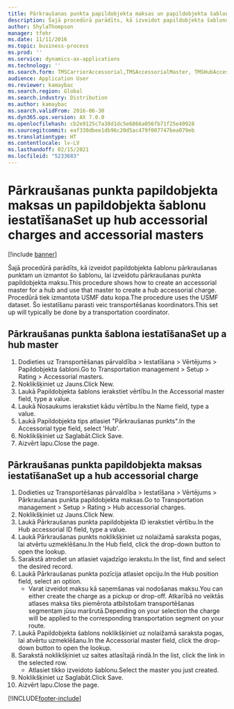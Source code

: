 ```yaml
---
title: Pārkraušanas punkta papildobjekta maksas un papildobjekta šablonu iestatīšana
description: Šajā procedūrā parādīts, kā izveidot papildobjekta šablonu pārkraušanas punktam un izmantot šo šablonu, lai izveidotu pārkraušanas punkta papildobjekta maksu.
author: ShylaThompson
manager: tfehr
ms.date: 11/11/2016
ms.topic: business-process
ms.prod: ''
ms.service: dynamics-ax-applications
ms.technology: ''
ms.search.form: TMSCarrierAccessorial,TMSAccessorialMaster, TMSHubAccessorial
audience: Application User
ms.reviewer: kamaybac
ms.search.region: Global
ms.search.industry: Distribution
ms.author: kamaybac
ms.search.validFrom: 2016-06-30
ms.dyn365.ops.version: AX 7.0.0
ms.openlocfilehash: cb2e9125c7a38d1dc5e6866a056fb71f25e40928
ms.sourcegitcommit: eaf330dbee1db96c20d5ac479f007747bea079eb
ms.translationtype: HT
ms.contentlocale: lv-LV
ms.lasthandoff: 02/15/2021
ms.locfileid: "5233683"
---
```

# <a name="set-up-hub-accessorial-charges-and-accessorial-masters"></a><span data-ttu-id="f621d-103">Pārkraušanas punkta papildobjekta maksas un papildobjekta šablonu iestatīšana</span><span class="sxs-lookup"><span data-stu-id="f621d-103">Set up hub accessorial charges and accessorial masters</span></span>

[!include [banner](../../includes/banner.md)]

<span data-ttu-id="f621d-104">Šajā procedūrā parādīts, kā izveidot papildobjekta šablonu pārkraušanas punktam un izmantot šo šablonu, lai izveidotu pārkraušanas punkta papildobjekta maksu.</span><span class="sxs-lookup"><span data-stu-id="f621d-104">This procedure shows how to create an accessorial master for a hub and use that master to create a hub accessorial charge.</span></span> <span data-ttu-id="f621d-105">Procedūrā tiek izmantota USMF datu kopa.</span><span class="sxs-lookup"><span data-stu-id="f621d-105">The procedure uses the USMF dataset.</span></span> <span data-ttu-id="f621d-106">Šo iestatīšanu parasti veic transportēšanas koordinators.</span><span class="sxs-lookup"><span data-stu-id="f621d-106">This set up will typically be done by a transportation coordinator.</span></span>


## <a name="set-up-a-hub-master"></a><span data-ttu-id="f621d-107">Pārkraušanas punkta šablona iestatīšana</span><span class="sxs-lookup"><span data-stu-id="f621d-107">Set up a hub master</span></span>
1. <span data-ttu-id="f621d-108">Dodieties uz Transportēšanas pārvaldība > Iestatīšana > Vērtējums > Papildobjekta šabloni.</span><span class="sxs-lookup"><span data-stu-id="f621d-108">Go to Transportation management > Setup > Rating > Accessorial masters.</span></span>
2. <span data-ttu-id="f621d-109">Noklikšķiniet uz Jauns.</span><span class="sxs-lookup"><span data-stu-id="f621d-109">Click New.</span></span>
3. <span data-ttu-id="f621d-110">Laukā Papildobjekta šablons ierakstiet vērtību.</span><span class="sxs-lookup"><span data-stu-id="f621d-110">In the Accessorial master field, type a value.</span></span>
4. <span data-ttu-id="f621d-111">Laukā Nosaukums ierakstiet kādu vērtību.</span><span class="sxs-lookup"><span data-stu-id="f621d-111">In the Name field, type a value.</span></span>
5. <span data-ttu-id="f621d-112">Laukā Papildobjekta tips atlasiet "Pārkraušanas punkts".</span><span class="sxs-lookup"><span data-stu-id="f621d-112">In the Accessorial type field, select 'Hub'.</span></span>
6. <span data-ttu-id="f621d-113">Noklikšķiniet uz Saglabāt.</span><span class="sxs-lookup"><span data-stu-id="f621d-113">Click Save.</span></span>
7. <span data-ttu-id="f621d-114">Aizvērt lapu.</span><span class="sxs-lookup"><span data-stu-id="f621d-114">Close the page.</span></span>

## <a name="set-up-a-hub-accessorial-charge"></a><span data-ttu-id="f621d-115">Pārkraušanas punkta papildobjekta maksas iestatīšana</span><span class="sxs-lookup"><span data-stu-id="f621d-115">Set up a hub accessorial charge</span></span>
1. <span data-ttu-id="f621d-116">Dodieties uz Transportēšanas pārvaldība > Iestatīšana > Vērtējums > Pārkraušanas punkta papildobjekta maksas.</span><span class="sxs-lookup"><span data-stu-id="f621d-116">Go to Transportation management > Setup > Rating > Hub accessorial charges.</span></span>
2. <span data-ttu-id="f621d-117">Noklikšķiniet uz Jauns.</span><span class="sxs-lookup"><span data-stu-id="f621d-117">Click New.</span></span>
3. <span data-ttu-id="f621d-118">Laukā Pārkraušanas punkta papildobjekta ID ierakstiet vērtību.</span><span class="sxs-lookup"><span data-stu-id="f621d-118">In the Hub accessorial ID field, type a value.</span></span>
4. <span data-ttu-id="f621d-119">Laukā Pārkraušanas punkts noklikšķiniet uz nolaižamā saraksta pogas, lai atvērtu uzmeklēšanu.</span><span class="sxs-lookup"><span data-stu-id="f621d-119">In the Hub field, click the drop-down button to open the lookup.</span></span>
5. <span data-ttu-id="f621d-120">Sarakstā atrodiet un atlasiet vajadzīgo ierakstu.</span><span class="sxs-lookup"><span data-stu-id="f621d-120">In the list, find and select the desired record.</span></span>
6. <span data-ttu-id="f621d-121">Laukā Pārkraušanas punkta pozīcija atlasiet opciju.</span><span class="sxs-lookup"><span data-stu-id="f621d-121">In the Hub position field, select an option.</span></span>
    * <span data-ttu-id="f621d-122">Varat izveidot maksu kā saņemšanas vai nodošanas maksu.</span><span class="sxs-lookup"><span data-stu-id="f621d-122">You can either create the charge as a pickup or drop-off.</span></span> <span data-ttu-id="f621d-123">Atkarībā no veiktās atlases maksa tiks piemērota atbilstošam transportēšanas segmentam jūsu maršrutā.</span><span class="sxs-lookup"><span data-stu-id="f621d-123">Depending on your selection the charge will be applied to the corresponding transportation segment on your route.</span></span>  
7. <span data-ttu-id="f621d-124">Laukā Papildobjekta šablons noklikšķiniet uz nolaižamā saraksta pogas, lai atvērtu uzmeklēšanu.</span><span class="sxs-lookup"><span data-stu-id="f621d-124">In the Accessorial master field, click the drop-down button to open the lookup.</span></span>
8. <span data-ttu-id="f621d-125">Sarakstā noklikšķiniet uz saites atlasītajā rindā.</span><span class="sxs-lookup"><span data-stu-id="f621d-125">In the list, click the link in the selected row.</span></span>
    * <span data-ttu-id="f621d-126">Atlasiet tikko izveidoto šablonu.</span><span class="sxs-lookup"><span data-stu-id="f621d-126">Select the master you just created.</span></span>  
9. <span data-ttu-id="f621d-127">Noklikšķiniet uz Saglabāt.</span><span class="sxs-lookup"><span data-stu-id="f621d-127">Click Save.</span></span>
10. <span data-ttu-id="f621d-128">Aizvērt lapu.</span><span class="sxs-lookup"><span data-stu-id="f621d-128">Close the page.</span></span>



[!INCLUDE[footer-include](../../../includes/footer-banner.md)]